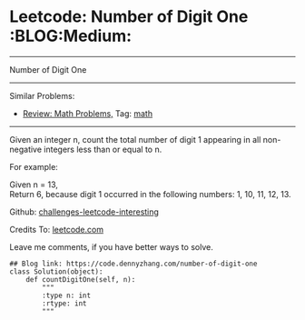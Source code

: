 # Leetcode: Number of Digit One     :BLOG:Medium:


---

Number of Digit One  

---

Similar Problems:  
-   [Review: Math Problems,](https://code.dennyzhang.com/review-math) Tag: [math](https://code.dennyzhang.com/tag/math)

---

Given an integer n, count the total number of digit 1 appearing in all non-negative integers less than or equal to n.  

For example:  

Given n = 13,  
Return 6, because digit 1 occurred in the following numbers: 1, 10, 11, 12, 13.  

Github: [challenges-leetcode-interesting](https://github.com/DennyZhang/challenges-leetcode-interesting/tree/master/number-of-digit-one)  

Credits To: [leetcode.com](https://leetcode.com/problems/number-of-digit-one/description/)  

Leave me comments, if you have better ways to solve.  

    ## Blog link: https://code.dennyzhang.com/number-of-digit-one
    class Solution(object):
        def countDigitOne(self, n):
            """
            :type n: int
            :rtype: int
            """